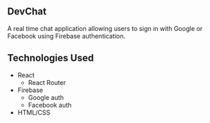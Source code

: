 ## DevChat

A real time chat application allowing users to sign in with Google or Facebook using Firebase authentication. 

## Technologies Used
* React
  * React Router
* Firebase
  * Google auth
  * Facebook auth
* HTML/CSS
